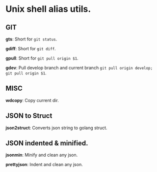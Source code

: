 # Unix shell alias utils.

## GIT

**gts**: Short for `git status`.

**gdiff**: Short for `git diff`.

**gpull**: Short for `git pull origin $1`.

**gdev**: Pull develop branch and current branch `git pull origin develop; git pull origin $1`.

## MISC

**wdcopy**: Copy current dir.

## JSON to Struct

**json2struct**: Converts json string to golang struct.

## JSON indented & minified.

**jsonmin**: Minify and clean any json.

**prettyjson**: Indent and clean any json.
